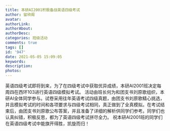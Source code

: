 ```yaml
---
title: 本研AI2001积极备战英语四级考试
author: 留欣阁
avatar: 
authorLink: 
authorAbout: 
authorDesc: 
categories: 班级活动
comments: true
tags: []
id: '947'
date: 2021-05-05 15:09:05
keywords:
description:
photos:
---
```


英语四级考试即将到来，为了在四级考试中获取优异成绩，本研AI2001班决定每周四在西环103进行英语四级模拟考试。 活动由班长何为和团支书刘原歌组织，本研AI全体同学参与。试卷采用往年英语考试四级真题，由团支书刘原歌精心挑选，并且模拟考试的时间和各项要求与四级考试相同，真正做到了全真模拟。在考试结束后，由团支书刘原歌公布答案，并且准备了详细的解析供同学们参考。同学们也认真纠错，积极反思，都为了英语四级考试拼尽全力。 祝本研AI2001班的同学们在英语四级考试中能旗开得胜，凯旋而归！